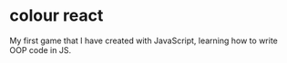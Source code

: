 # colour react
My first game that I have created with JavaScript, learning how to write OOP code in JS. 